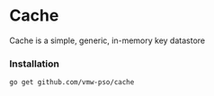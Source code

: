 # Cache

Cache is a simple, generic, in-memory key datastore

### Installation

`go get github.com/vmw-pso/cache`